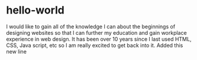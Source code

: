 # hello-world
I would like to gain all of the knowledge I can about the beginnings of designing websites so that I can further my education and gain workplace experience in web design. It has been over 10 years since I last used HTML, CSS, Java script, etc so I am really excited to get back into it. 
Added this new line 